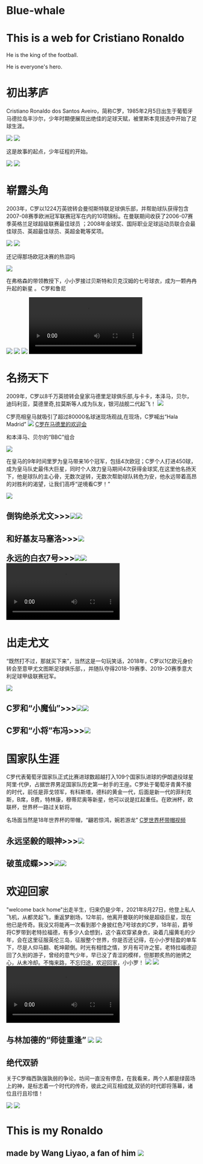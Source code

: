 # Blue-whale
<!DOCTYPE html>
<html lang="zh-cn">
    <head>
        <meta charset="utf-8"/>
        <title>i  love Ro.</title>
    </head>
    <body>
        <h1>This is a web for Cristiano Ronaldo</h1>
        <p>He is the king of the football.</p>
        <p>He is everyone's hero.</p>
        <h1>初出茅庐</h1>
        <p>Cristiano Ronaldo dos Santos Aveiro，简称C罗，1985年2月5日出生于葡萄牙马德拉岛丰沙尔，少年时期便展现出绝佳的足球天赋，被里斯本竞技选中开始了足球生涯。</p>
        <img src="2.jpeg">
        <img src="3.jpeg">
        <p>这是故事的起点，少年征程的开始。</p>
        <img src="5.jpeg">
        <img src="6.jpeg">
        <h1>崭露头角</h1>
        <p>2003年，C罗以1224万英镑转会曼彻斯特联足球俱乐部，并帮助球队获得包含2007-08赛季欧洲冠军联赛冠军在内的10项锦标。在曼联期间收获了2006-07赛季英格兰足球超级联赛最佳球员 ；2008年金球奖、国际职业足球运动员联合会最佳球员、英超最佳球员、英超金靴等奖项。</p>
        <img src="8.jpeg">
        <img src="11.jpeg">
        <p>还记得那场欧冠决赛的热泪吗</p>
        <img src="38.jpg">
        <p>在弗格森的带领教授下，小小罗接过贝斯特和贝克汉姆的七号球衣，成为一颗冉冉升起的新星    。                              C罗和鲁尼</p>
        <img src="9.jpeg">
        <img src="10.jpeg">
        <img src="12.jpeg">
        <video controls>
          <source src="42.mp4" type="video/mp4">
        </video>
        <h1>名扬天下</h1>
        <p>2009年，C罗以8千万英镑转会皇家马德里足球俱乐部,与卡卡，本泽马，贝尔，迪玛利亚，莫德里奇,拉莫斯等人成为队友，银河战舰二代起飞！
        <img src="45.jpg">
        <p>C罗亮相皇马就吸引了超过80000名球迷现场观战,在现场，C罗喊出“Hala Madrid”
        <img src="13.jpeg">
        <a href="https://v.qq.com/x/page/j3057pkzzbv.html">C罗在马德里的欢迎会</a>
                                    <p>和本泽马、贝尔的“BBC”组合</p>
        <img src="21.jpeg">
        <p>在皇马的9年时间里罗为皇马带来16个冠军，包括4次欧冠；C罗个人打进450球，成为皇马队史最伟大巨星，同时个人效力皇马期间4次获得金球奖,在这里他名扬天下，他是球队的主心骨，无数次逆转，无数次帮助球队转危为安，他永远带着高昂的对胜利的渴望，让我们高呼“逆境看C罗！”</p>
        <img src="44.jpeg">
        <h2>倒钩绝杀尤文>>><img src="14.png"><img src="32.jpeg">
        <h2>和好基友马塞洛>>><img src="26.jpeg">
        <p>永远的白衣7号>>><img src="23.jpeg"><img src="25.jpeg">
        <video controls>
          <source src="40.mp4"type="video/mp4">
        <h1>出走尤文</h1>
        <p>“既然打不过，那就买下来”，当然这是一句玩笑话，2018年，C罗以1亿欧元身价转会至意甲尤文图斯足球俱乐部，，并随队夺得2018-19赛季、2019-20赛季意大利足球甲级联赛冠军。</p>
        <img src="49.jpeg">
        <h2>C罗和“小魔仙”>>><img src="46.jpeg"><img src="47.jpeg">
        <h2>C罗和“小将”布冯>>><img src="48.jpeg">
        <h1>国家队生涯</h1>
        <p>C罗代表葡萄牙国家队正式比赛进球数超越打入109个国家队进球的伊朗退役球星阿里·代伊，占据世界男足国家队历史第一射手的王座。C罗处于葡萄牙青黄不接的时代，前任是菲戈领军，有科斯塔，德科的黄金一代，后面是新一代的菲利克斯，B席，B费，特林康，穆蒂尼奥等新星，他可以说是扛起重任。在欧洲杯，欧联杯，世界杯一路过关斩将。
        <p>名场面当然是18年世界杯的带帽，“翩若惊鸿，婉若游龙”
        <a href="https://www.bilibili.com/video/BV1WW411D77B/?spm_id_from=333.788.videocard.0" target="_blank">C罗世界杯带帽视频</a><h2>永远坚毅的眼神>>><img src="35.jpeg">
        <h2>破茧成蝶>>><img src="37.jpeg"><img src="36.jpeg">
        <h1>欢迎回家</h1>
        <p>"welcome back home"出走半生，归来仍是少年，2021年8月27日，他登上私人飞机，从都灵起飞，重返梦剧场，12年前，他离开曼联的时候是超级巨星，现在他已是传奇。我没又将能再一次看到那个身披红色7号球衣的C罗，18年前，爵爷将C罗带到老特拉福德，有多少人会想到，这个喜欢穿紧身衣，染着几撮黄毛的少年，会在这里征服英伦三岛，征服整个世界，你是否还记得，在小小罗轻盈的单车下，尽是人仰马翻、乾坤颠倒。时光有相惜之情，岁月有可许之誓。老特拉福德迎回了久别的游子，曾经的意气少年，早已没了青涩的模样，但那颗炙热的驰骋之心，从未冷却。不悔来路，不忘归途，欢迎回家，小小罗！
        <img src="27.jpeg"> <img src="31.jpeg">
        <video controls>
           <source src="41.mp4"type="video/mp4">
        <h2>与林加德的“师徒重逢”
        <img src="29.jpeg"> <img src="30.jpeg">
        <h2>绝代双骄</h2>
        <p>关于C罗梅西孰强孰弱的争论，坊间一直没有停息，在我看来，两个人都是绿茵场上的神，是标志着一个时代的传奇，彼此之间互相成就,双骄的时代即将落幕，诸位且行且珍惜！</p>
        <img src="33.jpeg"> <img src="50.jpeg">
        <h1>This is my Ronaldo</h1>
        <h2>made by Wang Liyao, a fan of him
        <img src="34.jpeg">
    </body>
</html>
